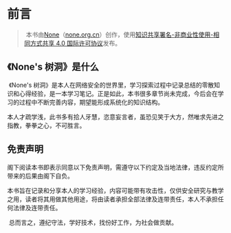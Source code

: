 # 前言

> ​	本书由[None](https://none.org.cn)（[none.org.cn](https://none.org.cn)）创作，使用[知识共享署名-非商业性使用-相同方式共享 4.0 国际许可协议](https://creativecommons.org/licenses/by-nc-sa/4.0/)发布。



## 《None's 树洞》是什么

​	《None's 树洞》是本人在网络安全的世界里，学习探索过程中记录总结的零散知识和心得经验，是一本学习笔记。正是如此，本书很多章节尚未完成，今后会在学习的过程中不断完善内容，期望能形成系统化的知识结构。

​	本人才疏学浅，此书多有拾人牙慧，恣意妄言者，虽恐见笑于大方，然唯求先进之指教，拳拳之心，不可胜言。



## 免责声明

​	阁下阅读本书即表示同意以下免责声明，需遵守以下约定及当地法律，违反约定所带来的后果由阁下自负。

​	本书旨在记录和分享本人的学习经验，内容可能带有攻击性，仅供安全研究与教学之用，读者将其用做其他用途，将由读者承担全部法律及连带责任，本人不承担任何法律及连带责任。

​	总而言之，遵纪守法，学好技术，找份好工作，为社会做贡献。